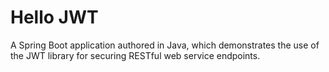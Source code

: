 # Hello JWT

A Spring Boot application authored in Java, which demonstrates the use of the JWT library for securing RESTful web service endpoints.
